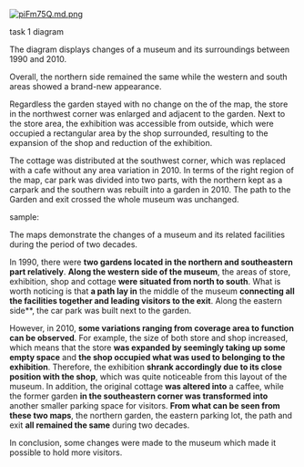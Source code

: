 [![piFm75Q.md.png](https://z1.ax1x.com/2023/10/20/piFm75Q.md.png)](https://imgse.com/i/piFm75Q)

task 1 diagram

The diagram displays changes of a museum and its surroundings between 1990 and  2010.

Overall, the northern side remained the same while the western and south areas showed a brand-new appearance.

Regardless the garden stayed with no change on the of the map, the store in the northwest corner was enlarged and adjacent to the garden. Next to the store area, the exhibition was accessible from outside, which were occupied a rectangular area by the shop surrounded, resulting to the expansion of the shop and reduction of the exhibition.

The cottage was distributed at the southwest corner, which was replaced with a cafe without any area variation in 2010. In terms of the right region of the map, car park was divided into two parts, with the northern kept as a carpark and the southern was rebuilt into a garden in 2010. The path to the Garden and exit crossed the whole museum was unchanged.



sample:


The maps demonstrate the changes of a museum and its related facilities during the period of two decades.


In 1990, there were **two gardens located in the northern and southeastern part relatively**. **Along the western side of the museum**, the areas of store, exhibition, shop and cottage **were situated from north to south**. What is worth noticing is that **a path lay in** the middle of the museum **connecting all the facilities together and leading visitors to the exit**. Along the eastern side**, the car park was built next to the garden.


However, in 2010, **some variations ranging from coverage area to function can be observed**. For example, the size of both store and shop increased, which means that the store **was expanded by seemingly taking up some empty space** and **the shop occupied what was used to belonging to the exhibition**. Therefore, the exhibition **shrank accordingly due to its close position with the shop**, which was quite noticeable from this layout of the museum. In addition, the original cottage **was altered into** a caffee, while the former garden **in the southeastern corner was transformed into** another smaller parking space for visitors. **From what can be seen from these two maps**, the northern garden, the eastern parking lot, the path and exit **all remained the same** during two decades.


In conclusion, some changes were made to the museum which made it possible to hold more visitors.
